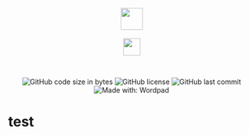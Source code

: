 <p align="center">
<img src="https://www.mcselec.com/images/stories/mcse/avr_logo.png" height="45" hspace="10">
</br></br>
<img src="https://edasim.com/wp-content/uploads/2020/06/edasim-integrating-ideas-logo-proteus.png" height="35" hspace="10">
</p>

<br />
<p align="center">
<img alt="GitHub code size in bytes" src="https://img.shields.io/github/languages/code-size/kiedtl/winfetch.svg">
<img alt="GitHub license" src="https://img.shields.io/github/license/kiedtl/winfetch.svg">
<img alt="GitHub last commit" src="https://img.shields.io/github/last-commit/kiedtl/winfetch.svg">
<img alt="Made with: Wordpad" src="https://img.shields.io/badge/made%20with-wordpad-blue.svg">
</p>


# test #

